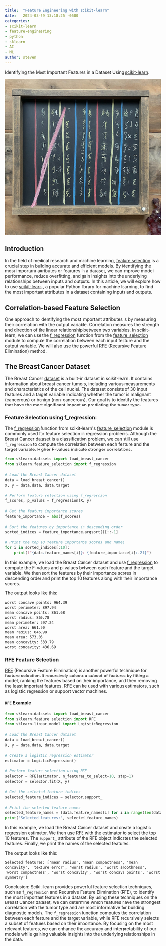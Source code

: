 ```yaml
---
title:  "Feature Engineering with scikit-learn"
date:   2024-03-29 13:18:25 -0500
categories:
- scikit-learn
- feature-engineering
- python
- sklearn
- AI
- ML
author: steven
---
```


Identifying the Most Important Features in a Dataset Using [scikit-learn](https://scikit-learn.org/).

![](</assets/images/sklearn-features.png>)


## Introduction
In the field of medical research and machine learning, [feature selection](https://en.wikipedia.org/wiki/Feature_selection) is a crucial step in building accurate and efficient models. By identifying the most important attributes or features in a dataset, we can improve model performance, reduce overfitting, and gain insights into the underlying relationships between inputs and outputs.  In this article, we will explore how to use [scikit-learn](https://scikit-learn.org/)., a popular Python library for machine learning, to find the most important attributes in a dataset containing inputs and outputs.

## Correlation-based Feature Selection
One approach to identifying the most important attributes is by measuring their correlation with the output variable.  Correlation measures the strength and direction of the linear relationship between two variables. In scikit-learn, we can use the [f_regression](https://scikit-learn.org/stable/modules/generated/sklearn.feature_selection.f_regression.html#sklearn.feature_selection.f_regression) function from the [feature_selection](https://scikit-learn.org/stable/modules/classes.html#module-sklearn.feature_selection) module to compute the correlation between each input feature and the output variable.  We will also use the powerful [RFE](https://scikit-learn.org/stable/modules/generated/sklearn.feature_selection.RFE.html#sklearn.feature_selection.RFE) (Recursive Feature Elimination) method.


## The Breast Cancer Dataset
The Breast Cancer [dataset](https://scikit-learn.org/stable/modules/generated/sklearn.datasets.load_breast_cancer.html#sklearn.datasets.load_breast_cancer) is a built-in dataset in scikit-learn. It contains information about breast cancer tumors, including various measurements and characteristics of the cell nuclei. The dataset consists of 30 input features and a target variable indicating whether the tumor is malignant (cancerous) or benign (non-cancerous). Our goal is to identify the features that have the most significant impact on predicting the tumor type.

### Feature Selection using f_regression:
The [f_regression](https://scikit-learn.org/stable/modules/generated/sklearn.feature_selection.f_regression.html#sklearn.feature_selection.f_regression) function from scikit-learn's [feature_selection](https://scikit-learn.org/stable/modules/classes.html#module-sklearn.feature_selection) module is commonly used for feature selection in regression problems. Although the Breast Cancer dataset is a classification problem, we can still use `f_regression` to compute the correlation between each feature and the target variable. Higher F-values indicate stronger correlations.

```python
from sklearn.datasets import load_breast_cancer
from sklearn.feature_selection import f_regression

# Load the Breast Cancer dataset
data = load_breast_cancer()
X, y = data.data, data.target

# Perform feature selection using f_regression
f_scores, p_values = f_regression(X, y)

# Get the feature importance scores
feature_importance = abs(f_scores)

# Sort the features by importance in descending order
sorted_indices = feature_importance.argsort()[::-1]

# Print the top 10 feature importance scores and names
for i in sorted_indices[:10]:
    print(f"{data.feature_names[i]}: {feature_importance[i]:.2f}")
```

In this example, we load the Breast Cancer dataset and use [f_regression](https://scikit-learn.org/stable/modules/generated/sklearn.feature_selection.f_regression.html#sklearn.feature_selection.f_regression) to compute the F-values and p-values between each feature and the target variable. We then sort the features by their importance scores in descending order and print the top 10 features along with their importance scores. 

The output looks like this:
```text
worst concave points: 964.39
worst perimeter: 897.94
mean concave points: 861.68
worst radius: 860.78
mean perimeter: 697.24
worst area: 661.60
mean radius: 646.98
mean area: 573.06
mean concavity: 533.79
worst concavity: 436.69
```

### RFE Feature Selection
[RFE](https://scikit-learn.org/stable/modules/generated/sklearn.feature_selection.RFE.html#sklearn.feature_selection.RFE) (Recursive Feature Elimination) is another powerful technique for feature selection. It recursively selects a subset of features by fitting a model, ranking the features based on their importance, and then removing the least important features. RFE can be used with various estimators, such as logistic regression or support vector machines.

#### `RFE` Example
```python
from sklearn.datasets import load_breast_cancer
from sklearn.feature_selection import RFE
from sklearn.linear_model import LogisticRegression

# Load the Breast Cancer dataset
data = load_breast_cancer()
X, y = data.data, data.target

# Create a logistic regression estimator
estimator = LogisticRegression()

# Perform feature selection using RFE
selector = RFE(estimator, n_features_to_select=10, step=1)
selector = selector.fit(X, y)

# Get the selected feature indices
selected_feature_indices = selector.support_

# Print the selected feature names
selected_feature_names = [data.feature_names[i] for i in range(len(data.feature_names)) if selected_feature_indices[i]]
print("Selected features:", selected_feature_names)
```

In this example, we load the Breast Cancer dataset and create a logistic regression estimator. We then use RFE with the estimator to select the top 10 features. The `support_` attribute of the RFE object indicates the selected features. Finally, we print the names of the selected features.

The output looks like this:
```text
Selected features: ['mean radius', 'mean compactness', 'mean concavity', 'texture error', 'worst radius', 'worst smoothness', 'worst compactness', 'worst concavity', 'worst concave points', 'worst symmetry']
```

Conclusion:
Scikit-learn provides powerful feature selection techniques, such as `f_regression` and Recursive Feature Elimination (RFE), to identify the most important features in a dataset. By using these techniques on the Breast Cancer dataset, we can determine which features have the strongest correlation with the tumor type and are most informative for building diagnostic models. The `f_regression` function computes the correlation between each feature and the target variable, while RFE recursively selects a subset of features based on their importance. By focusing on the most relevant features, we can enhance the accuracy and interpretability of our models while gaining valuable insights into the underlying relationships in the data.
